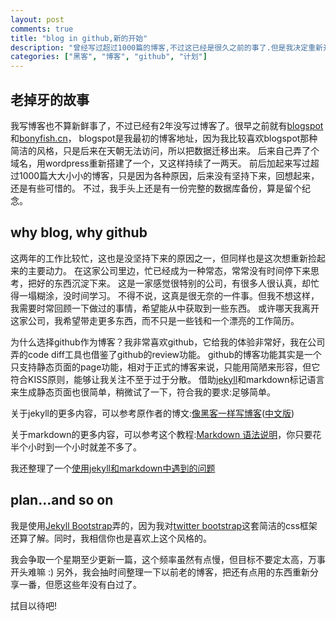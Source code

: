 ```yaml
---
layout: post
comments: true
title: "blog in github,新的开始"
description: "曾经写过超过1000篇的博客,不过这已经是很久之前的事了.但是我决定重新开始!"
categories: ["黑客", "博客", "github", "计划"]
---
```


## 老掉牙的故事
我写博客也不算新鲜事了，不过已经有2年没写过博客了。很早之前就有[blogspot][1]和[bonyfish.cn][2]，
blogspot是我最初的博客地址，因为我比较喜欢blogspot那种简洁的风格，只是后来在天朝无法访问，所以把数据迁移出来。
后来自己弄了个域名，用wordpress重新搭建了一个，又这样持续了一两天。
前后加起来写过超过1000篇大大小小的博客，只是因为各种原因，后来没有坚持下来，回想起来，还是有些可惜的。
不过，我手头上还是有一份完整的数据库备份，算是留个纪念。

## why blog, why github
这两年的工作比较忙，这也是没坚持下来的原因之一，但同样也是这次想重新捡起来的主要动力。
在这家公司里边，忙已经成为一种常态，常常没有时间停下来思考，把好的东西沉淀下来。
这是一家感觉很特别的公司，有很多人很认真，却忙得一塌糊涂，没时间学习。
不得不说，这真是很无奈的一件事。但我不想这样，我需要时常回顾一下做过的事情，希望能从中获取到一些东西。
或许哪天我离开这家公司，我希望带走更多东西，而不只是一些钱和一个漂亮的工作简历。

为什么选择github作为博客？我非常喜欢github，它给我的体验非常好，我在公司弄的code diff工具也借鉴了github的review功能。
github的博客功能其实是一个只支持静态页面的page功能，相对于正式的博客来说，只能用简陋来形容，但它符合KISS原则，能够让我关注不至于过于分散。
借助[jekyll][3]和markdown标记语言来生成静态页面也很简单，稍微试了一下，符合我的要求:足够简单。

关于jekyll的更多内容，可以参考原作者的博文:[像黑客一样写博客][6]([中文版][7])

关于markdown的更多内容，可以参考这个教程:[Markdown 语法说明][8]，你只要花半个小时到一个小时就差不多了。

我还整理了一个[使用jekyll和markdown中遇到的问题][9]

## plan...and so on
我是使用[Jekyll Bootstrap][4]弄的，因为我对[twitter bootstrap][5]这套简洁的css框架还算了解。同时，我相信你也是喜欢上这个风格的。

我会争取一个星期至少更新一篇，这个频率虽然有点慢，但目标不要定太高，万事开头难嘛 :)
另外，我会抽时间整理一下以前老的博客，把还有点用的东西重新分享一番，但愿这些年没有白过了。

拭目以待吧!

 [1]: http://uptolife.blogspot.com "google blogspot"
 [2]: http://bonyfish.cn "blog"
 [3]: https://github.com/mojombo/jekyll "jekyll"
 [4]: http://jekyllbootstrap.com/ "jekyll bootstrap"
 [5]: http://twitter.github.com/bootstrap/ "twitter bootstrap"
 [6]: http://tom.preston-werner.com/2008/11/17/blogging-like-a-hacker.html
 [7]: http://kyle.xlau.org/posts/blogging-like-a-hacker.html
 [8]: http://wowubuntu.com/markdown/
 [9]: /20120629_problem-about-jekyll-and-markdown.html
